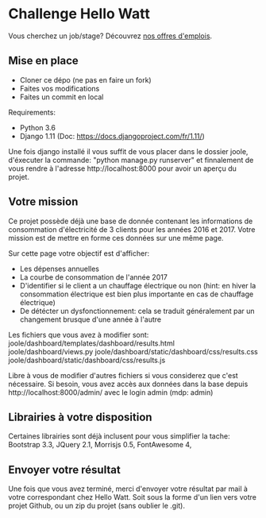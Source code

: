 # Challenge Hello Watt

Vous cherchez un job/stage? Découvrez [nos offres d'emplois](https://hello-watt.welcomekit.co/).

## Mise en place

- Cloner ce dépo (ne pas en faire un fork)
- Faites vos modifications
- Faites un commit en local

 Requirements:
- Python 3.6
- Django 1.11 (Doc: https://docs.djangoproject.com/fr/1.11/)

Une fois django installé il vous suffit de vous placer dans le dossier joole, d'éxecuter la commande: "python manage.py runserver"
et finnalement de vous rendre à l'adresse http://localhost:8000 pour avoir un aperçu du projet.

## Votre mission

Ce projet possède déjà une base de donnée contenant les informations de consommation d'électricité de 3 clients pour les années 2016 et 2017.
Votre mission est de mettre en forme ces données sur une même page.

Sur cette page votre objectif est d'afficher:

- Les dépenses annuelles
- La courbe de consommation de l'année 2017
- D'identifier si le client a un chauffage électrique ou non (hint: en hiver la consommation électrique est bien plus importante en cas de chauffage électrique)
- De détécter un dysfonctionnement: cela se traduit généralement par un changement brusque d'une année à l'autre

Les fichiers que vous avez à modifier sont:
joole/dashboard/templates/dashboard/results.html
joole/dashboard/views.py
joole/dashboard/static/dashboard/css/results.css
joole/dashboard/static/dashboard/css/results.js

Libre à vous de modifier d'autres fichiers si vous considerez que c'est nécessaire.
Si besoin, vous avez accès aux données dans la base depuis http://localhost:8000/admin/ avec le login admin (mdp: admin)

## Librairies à votre disposition

Certaines librairies sont déjà inclusent pour vous simplifier la tache:
Bootstrap 3.3,
JQuery 2.1,
Morrisjs 0.5,
FontAwesome 4,

## Envoyer votre résultat

Une fois que vous avez terminé, merci d'envoyer votre résultat par mail à votre correspondant chez Hello Watt.
Soit sous la forme d'un lien vers votre projet Github, ou un zip du projet (sans oublier le .git).